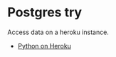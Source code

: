 # Postgres try

Access data on a heroku instance.

- [Python on Heroku](https://devcenter.heroku.com/categories/python)
